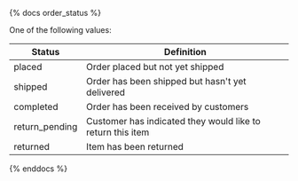 {% docs order_status %}

One of the following values:

| Status         | Definition                                                 |
|----------------|------------------------------------------------------------|
| placed         | Order placed but not yet shipped                           |
| shipped        | Order has been shipped but hasn't yet delivered            |
| completed      | Order has been received by customers                       |
| return_pending | Customer has indicated they would like to return this item |
| returned       | Item has been returned                                     |

{% enddocs %}